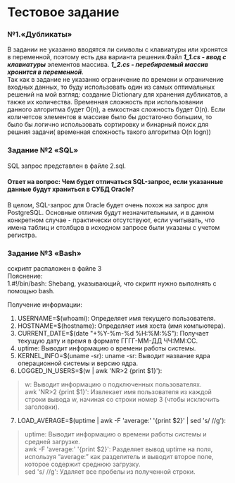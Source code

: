 # Тестовое задание 
### №1.«Дубликаты»
В задании не указанно вводятся ли символы с клавиатуры или хронятся в переменной, поэтому есть два варианта решения.Файл ***1_1.cs - ввод с клавиатуры*** элементов массива. ***1_2.cs - перебираемый массив хронится в переменной***.     
Так как в задание не указанно ограничение по времени и ограничение входных данных, то буду использовать один из самых оптимальных решений на мой взгляд: создание Dictionary для хранения дубликатов, а также их количества. Временная сложность при использовании данного алгоритма будет O(n), а емкостная сложность будет O(n). Если количетсов элементов в массиве было бы достаточно большим, то было бы логично использовать сортировку и бинарный поиск для решния задачи( временная сложность такого алгоритма O(n logn))
### Задание №2 «SQL»
SQL запрос представлен в файле 2.sql.
#### Ответ на вопрос: Чем будет отличаться SQL-запрос, если указанные данные будут храниться в СУБД Oracle?
В целом, SQL-запрос для Oracle будет очень похож на запрос для PostgreSQL. Основные отличия будут незначительными, и в данном конкретном случае - практически отсутствуют, если учитывать, что имена таблиц и столбцов в исходном запросе были указаны с учетом регистра.
### Задание №3 «Bash»
сскрипт распаложен в файле 3   
Пояснение:    
1.#!/bin/bash: Shebang, указывающий, что скрипт нужно выполнять с помощью bash.

Получение информации:
1. USERNAME=$(whoami): Определяет имя текущего пользователя.
2. HOSTNAME=$(hostname): Определяет имя хоста (имя компьютера).
3. CURRENT_DATE=$(date "+%Y-%m-%d %H:%M:%S"): Получает текущую дату и время в формате ГГГГ-ММ-ДД ЧЧ:ММ:СС.
4.  uptime: Выводит информацию о времени работы системы.
5. KERNEL_INFO=$(uname -sr): uname -sr: Выводит название ядра операционной системы и версию ядра.
6. LOGGED_IN_USERS=$(w | awk 'NR>2 {print $1}'):
> w: Выводит информацию о подключенных пользователях.      
> awk 'NR>2 {print $1}': Извлекает имя пользователя из каждой строки вывода w, начиная со строки номер 3 (чтобы исключить заголовки).     
7. LOAD_AVERAGE=$(uptime | awk -F 'average:' '{print $2}' | sed 's/ //g'):
> uptime: Выводит информацию о времени работы системы и средней загрузке.   
> awk -F 'average:' '{print $2}': Разделяет вывод uptime на поля, используя “average:” как разделитель и выводит второе поле, которое содержит среднюю загрузку.   
> sed 's/ //g': Удаляет все пробелы из полученной строки.    

